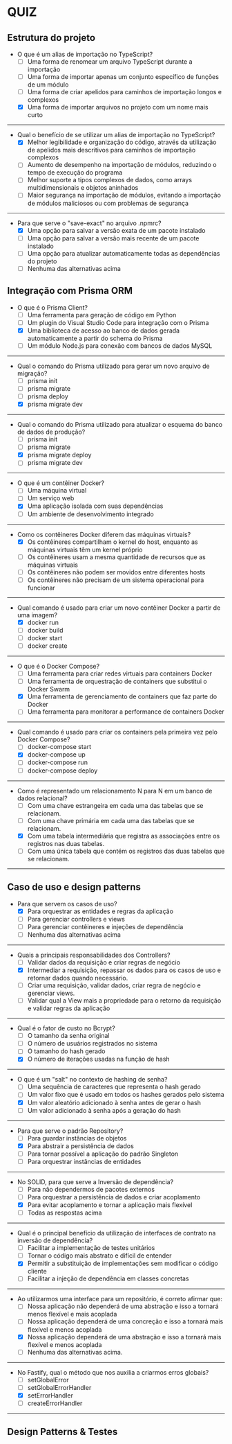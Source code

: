# QUIZ

## Estrutura do projeto

- O que é um alias de importação no TypeScript?
  - [ ] Uma forma de renomear um arquivo TypeScript durante a importação
  - [ ] Uma forma de importar apenas um conjunto específico de funções de um módulo
  - [ ] Uma forma de criar apelidos para caminhos de importação longos e complexos
  - [x] Uma forma de importar arquivos no projeto com um nome mais curto

---

- Qual o benefício de se utilizar um alias de importação no TypeScript?
  - [x] Melhor legibilidade e organização do código, através da utilização de apelidos mais descritivos para caminhos de importação complexos
  - [ ] Aumento de desempenho na importação de módulos, reduzindo o tempo de execução do programa
  - [ ] Melhor suporte a tipos complexos de dados, como arrays multidimensionais e objetos aninhados
  - [ ] Maior segurança na importação de módulos, evitando a importação de módulos maliciosos ou com problemas de segurança

---

- Para que serve o "save-exact" no arquivo .npmrc?
  - [x] Uma opção para salvar a versão exata de um pacote instalado
  - [ ] Uma opção para salvar a versão mais recente de um pacote instalado
  - [ ] Uma opção para atualizar automaticamente todas as dependências do projeto
  - [ ] Nenhuma das alternativas acima

## Integração com Prisma ORM

- O que é o Prisma Client?
  - [ ] Uma ferramenta para geração de código em Python
  - [ ] Um plugin do Visual Studio Code para integração com o Prisma
  - [x] Uma biblioteca de acesso ao banco de dados gerada automaticamente a partir do schema do Prisma
  - [ ] Um módulo Node.js para conexão com bancos de dados MySQL

---

- Qual o comando do Prisma utilizado para gerar um novo arquivo de migração?
  - [ ] prisma init
  - [ ] prisma migrate
  - [ ] prisma deploy
  - [x] prisma migrate dev

---

- Qual o comando do Prisma utilizado para atualizar o esquema do banco de dados de produção?
  - [ ] prisma init
  - [ ] prisma migrate
  - [x] prisma migrate deploy
  - [ ] prisma migrate dev

---

- O que é um contêiner Docker?
  - [ ] Uma máquina virtual
  - [ ] Um serviço web
  - [x] Uma aplicação isolada com suas dependências
  - [ ] Um ambiente de desenvolvimento integrado

---

- Como os contêineres Docker diferem das máquinas virtuais?
  - [x] Os contêineres compartilham o kernel do host, enquanto as máquinas virtuais têm um kernel próprio
  - [ ] Os contêineres usam a mesma quantidade de recursos que as máquinas virtuais
  - [ ] Os contêineres não podem ser movidos entre diferentes hosts
  - [ ] Os contêineres não precisam de um sistema operacional para funcionar

---

- Qual comando é usado para criar um novo contêiner Docker a partir de uma imagem?
  - [x] docker run
  - [ ] docker build
  - [ ] docker start
  - [ ] docker create

---

- O que é o Docker Compose?
  - [ ] Uma ferramenta para criar redes virtuais para containers Docker
  - [ ] Uma ferramenta de orquestração de containers que substitui o Docker Swarm
  - [x] Uma ferramenta de gerenciamento de containers que faz parte do Docker
  - [ ] Uma ferramenta para monitorar a performance de containers Docker

---

- Qual comando é usado para criar os containers pela primeira vez pelo Docker Compose?
  - [ ] docker-compose start
  - [x] docker-compose up
  - [ ] docker-compose run
  - [ ] docker-compose deploy

---

- Como é representado um relacionamento N para N em um banco de dados relacional?
  - [ ] Com uma chave estrangeira em cada uma das tabelas que se relacionam.
  - [ ] Com uma chave primária em cada uma das tabelas que se relacionam.
  - [x] Com uma tabela intermediária que registra as associações entre os registros nas duas tabelas.
  - [ ] Com uma única tabela que contém os registros das duas tabelas que se relacionam.

---

## Caso de uso e design patterns

- Para que servem os casos de uso?
  - [x] Para orquestrar as entidades e regras da aplicação
  - [ ] Para gerenciar controllers e views
  - [ ] Para gerenciar contêineres e injeções de dependência
  - [ ] Nenhuma das alternativas acima

---

- Quais a principais responsabilidades dos Controllers?
  - [ ] Validar dados da requisição e criar regras de negócio
  - [x] Intermediar a requisição, repassar os dados para os casos de uso e retornar dados quando necessário.
  - [ ] Criar uma requisição, validar dados, criar regra de negócio e gerenciar views.
  - [ ] Validar qual a View mais a propriedade para o retorno da requisição e validar regras da aplicação

---

- Qual é o fator de custo no Bcrypt?
  - [ ] O tamanho da senha original
  - [ ] O número de usuários registrados no sistema
  - [ ] O tamanho do hash gerado
  - [x] O número de iterações usadas na função de hash

---

- O que é um "salt" no contexto de hashing de senha?
  - [ ] Uma sequência de caracteres que representa o hash gerado
  - [ ] Um valor fixo que é usado em todos os hashes gerados pelo sistema
  - [x] Um valor aleatório adicionado à senha antes de gerar o hash
  - [ ] Um valor adicionado à senha após a geração do hash

---

- Para que serve o padrão Repository?
	- [ ] Para guardar instâncias de objetos
	- [x] Para abstrair a persistência de dados
	- [ ] Para tornar possível a aplicação do padrão Singleton
	- [ ] Para orquestrar instâncias de entidades

---

- No SOLID, para que serve a Inversão de dependência?
	- [ ] Para não dependermos de pacotes externos
	- [ ] Para orquestrar a persistência de dados e criar acoplamento
	- [x] Para evitar acoplamento e tornar a aplicação mais flexível
	- [ ] Todas as respostas acima

---

- Qual é o principal benefício da utilização de interfaces de contrato na inversão de dependência?
	- [ ] Facilitar a implementação de testes unitários
	- [ ] Tornar o código mais abstrato e difícil de entender
	- [x] Permitir a substituição de implementações sem modificar o código cliente
	- [ ] Facilitar a injeção de dependência em classes concretas

---

- Ao utilizarmos uma interface para um repositório, é correto afirmar que:
	- [ ] Nossa aplicação não dependerá de uma abstração e isso a tornará menos flexível e mais acoplada
	- [ ] Nossa aplicação dependerá de uma concreção e isso a tornará mais flexível e menos acoplada
	- [x] Nossa aplicação dependerá de uma abstração e isso a tornará mais flexível e menos acoplada
	- [ ] Nenhuma das alternativas acima.

---

- No Fastify, qual o método que nos auxilia a criarmos erros globais?
	- [ ] setGlobalError
	- [ ] setGlobalErrorHandler
	- [x] setErrorHandler
	- [ ] createErrorHandler

---

## Design Patterns & Testes
